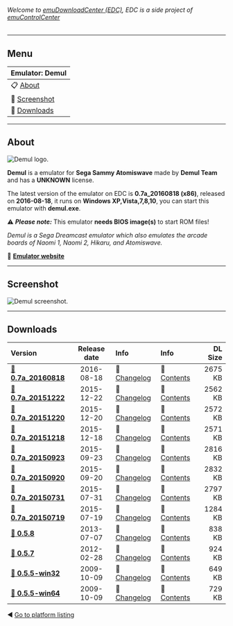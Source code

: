 ###### Welcome to [emuDownloadCenter (EDC)](https://github.com/PhoenixInteractiveNL/emuDownloadCenter/wiki/), EDC is a side project of [emuControlCenter](https://github.com/PhoenixInteractiveNL/emuControlCenter/wiki/)
***
## Menu
| **Emulator: Demul** |
|:---------|
| :clipboard: [About](#about) |
| :sunrise: [Screenshot](#screenshot) |
| :floppy_disk: [Downloads](#downloads) |
***
## About
![](https://github.com/PhoenixInteractiveNL/emuDownloadCenter/wiki/images_emulator/demul_logo_200.jpg "Demul logo.")

**Demul** is a emulator for **Sega Sammy Atomiswave** made by **Demul Team** and has a **UNKNOWN** license.

The latest version of the emulator on EDC is **0.7a_20160818 (x86)**, released on **2016-08-18**, it runs on **Windows XP,Vista,7,8,10**, you can start this emulator with **demul.exe**.

:warning: _**Please note:**_ This emulator **needs BIOS image(s)** to start ROM files!

_Demul is a Sega Dreamcast emulator which also emulates the arcade boards of Naomi 1, Naomi 2, Hikaru, and Atomiswave._

:link: [**Emulator website**](http://demul.emulation64.com)
***
## Screenshot
![](https://raw.githubusercontent.com/PhoenixInteractiveNL/emuDownloadCenter/master/hooks/demul/screen.jpg "Demul screenshot.")
***
## Downloads
| Version  | Release date  | Info       | Info       | DL Size    |
|:---------|:-------------:|:-----------|:-----------|-----------:|
| [:floppy_disk: **0.7a_20160818**](https://github.com/PhoenixInteractiveNL/edc-repo0002/raw/master/demul/0.7a_20160818.7z) | 2016-08-18 | :page_facing_up: [Changelog](https://github.com/PhoenixInteractiveNL/edc-repo0002/blob/master/demul/0.7a_20160818_changelog.txt) | :mag_right: [Contents](https://github.com/PhoenixInteractiveNL/edc-repo0002/blob/master/demul/0.7a_20160818_contents.txt) | 2675 KB |
| [:floppy_disk: **0.7a_20151222**](https://github.com/PhoenixInteractiveNL/edc-repo0002/raw/master/demul/0.7a_20151222.7z) | 2015-12-22 | :page_facing_up: [Changelog](https://github.com/PhoenixInteractiveNL/edc-repo0002/blob/master/demul/0.7a_20151222_changelog.txt) | :mag_right: [Contents](https://github.com/PhoenixInteractiveNL/edc-repo0002/blob/master/demul/0.7a_20151222_contents.txt) | 2562 KB |
| [:floppy_disk: **0.7a_20151220**](https://github.com/PhoenixInteractiveNL/edc-repo0002/raw/master/demul/0.7a_20151220.7z) | 2015-12-20 | :page_facing_up: [Changelog](https://github.com/PhoenixInteractiveNL/edc-repo0002/blob/master/demul/0.7a_20151220_changelog.txt) | :mag_right: [Contents](https://github.com/PhoenixInteractiveNL/edc-repo0002/blob/master/demul/0.7a_20151220_contents.txt) | 2572 KB |
| [:floppy_disk: **0.7a_20151218**](https://github.com/PhoenixInteractiveNL/edc-repo0002/raw/master/demul/0.7a_20151218.7z) | 2015-12-18 | :page_facing_up: [Changelog](https://github.com/PhoenixInteractiveNL/edc-repo0002/blob/master/demul/0.7a_20151218_changelog.txt) | :mag_right: [Contents](https://github.com/PhoenixInteractiveNL/edc-repo0002/blob/master/demul/0.7a_20151218_contents.txt) | 2571 KB |
| [:floppy_disk: **0.7a_20150923**](https://github.com/PhoenixInteractiveNL/edc-repo0002/raw/master/demul/0.7a_20150923.7z) | 2015-09-23 | :page_facing_up: [Changelog](https://github.com/PhoenixInteractiveNL/edc-repo0002/blob/master/demul/0.7a_20150923_changelog.txt) | :mag_right: [Contents](https://github.com/PhoenixInteractiveNL/edc-repo0002/blob/master/demul/0.7a_20150923_contents.txt) | 2816 KB |
| [:floppy_disk: **0.7a_20150920**](https://github.com/PhoenixInteractiveNL/edc-repo0002/raw/master/demul/0.7a_20150920.7z) | 2015-09-20 | :page_facing_up: [Changelog](https://github.com/PhoenixInteractiveNL/edc-repo0002/blob/master/demul/0.7a_20150920_changelog.txt) | :mag_right: [Contents](https://github.com/PhoenixInteractiveNL/edc-repo0002/blob/master/demul/0.7a_20150920_contents.txt) | 2832 KB |
| [:floppy_disk: **0.7a_20150731**](https://github.com/PhoenixInteractiveNL/edc-repo0002/raw/master/demul/0.7a_20150731.7z) | 2015-07-31 | :page_facing_up: [Changelog](https://github.com/PhoenixInteractiveNL/edc-repo0002/blob/master/demul/0.7a_20150731_changelog.txt) | :mag_right: [Contents](https://github.com/PhoenixInteractiveNL/edc-repo0002/blob/master/demul/0.7a_20150731_contents.txt) | 2797 KB |
| [:floppy_disk: **0.7a_20150719**](https://github.com/PhoenixInteractiveNL/edc-repo0002/raw/master/demul/0.7a_20150719.7z) | 2015-07-19 | :page_facing_up: [Changelog](https://github.com/PhoenixInteractiveNL/edc-repo0002/blob/master/demul/0.7a_20150719_changelog.txt) | :mag_right: [Contents](https://github.com/PhoenixInteractiveNL/edc-repo0002/blob/master/demul/0.7a_20150719_contents.txt) | 1284 KB |
| [:floppy_disk: **0.5.8**](https://github.com/PhoenixInteractiveNL/edc-repo0002/raw/master/demul/0.5.8.7z) | 2013-07-07 | :page_facing_up: [Changelog](https://github.com/PhoenixInteractiveNL/edc-repo0002/blob/master/demul/0.5.8_changelog.txt) | :mag_right: [Contents](https://github.com/PhoenixInteractiveNL/edc-repo0002/blob/master/demul/0.5.8_contents.txt) | 838 KB |
| [:floppy_disk: **0.5.7**](https://github.com/PhoenixInteractiveNL/edc-repo0002/raw/master/demul/0.5.7.7z) | 2012-02-28 | :page_facing_up: [Changelog](https://github.com/PhoenixInteractiveNL/edc-repo0002/blob/master/demul/0.5.7_changelog.txt) | :mag_right: [Contents](https://github.com/PhoenixInteractiveNL/edc-repo0002/blob/master/demul/0.5.7_contents.txt) | 924 KB |
| [:floppy_disk: **0.5.5-win32**](https://github.com/PhoenixInteractiveNL/edc-repo0002/raw/master/demul/0.5.5-win32.7z) | 2009-10-09 | :page_facing_up: [Changelog](https://github.com/PhoenixInteractiveNL/edc-repo0002/blob/master/demul/0.5.5-win32_changelog.txt) | :mag_right: [Contents](https://github.com/PhoenixInteractiveNL/edc-repo0002/blob/master/demul/0.5.5-win32_contents.txt) | 649 KB |
| [:floppy_disk: **0.5.5-win64**](https://github.com/PhoenixInteractiveNL/edc-repo0002/raw/master/demul/0.5.5-win64.7z) | 2009-10-09 | :page_facing_up: [Changelog](https://github.com/PhoenixInteractiveNL/edc-repo0002/blob/master/demul/0.5.5-win64_changelog.txt) | :mag_right: [Contents](https://github.com/PhoenixInteractiveNL/edc-repo0002/blob/master/demul/0.5.5-win64_contents.txt) | 729 KB |

:arrow_backward: [Go to platform listing](https://github.com/PhoenixInteractiveNL/emuDownloadCenter/wiki/EDC-Platform-List)
